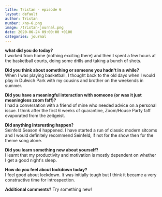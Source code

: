 ```yaml
---
title: Tristan - episode 6
layout: default
author: Tristan
number: /no-6.png
image: /tristan-journal.png
date: 2020-06-24 09:00:00 +0100
categories: journal
---
```


**what did you do today?**
<br>
I worked from home (nothing exciting there) and then I spent a few hours at the basketball courts, doing some drills and taking a bunch of shots. 

**Did you think about something or someone you hadn't in a while?**
<br>
When I was playing basketball, I thought back to the old days when I would play in Dulwich Park with my cousins and brother on the weekends in summer.

**Did you have a meaningful interaction with someone (or was it just meaningless zoom faff)?**
<br>
I had a conversation with a friend of mine who needed advice on a personal issue. I think after the first 6 weeks of quarantine, Zoom/House Party faff evaporated from the zeitgeist.

**Did anything interesting happen?**
<br>
Seinfeld Season 4 happened. I have started a run of classic modern sitcoms and I would definitely recommend Seinfeld, if not for the show then for the theme song alone.

**Did you learn something new about yourself?**
<br>
I learnt that my productivity and motivation is mostly dependent on whether I get a good night's sleep.

**How do you feel about lockdown today?**
<br>
I feel good about lockdown. It was initially tough but I think it became a very constructive time for introspection.

**Additional comments?**
Try something new!